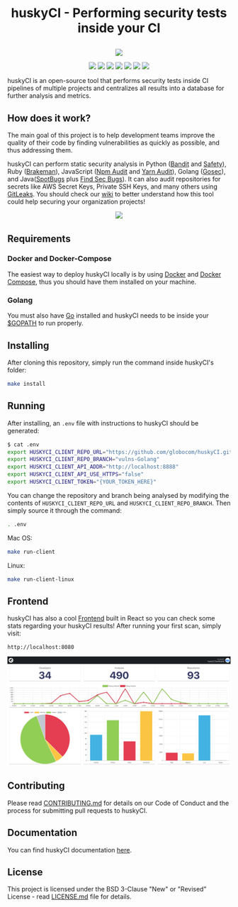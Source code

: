 <h1 align="center">
  <p align="center">huskyCI - Performing security tests inside your CI</p>
</h1>

<p align="center">
  <img src="https://raw.githubusercontent.com/wiki/globocom/huskyCI/images/huskyCI-logo.png" align="center" height="" />
  <!-- logo font: Anton -->
</p>

<p align="center">
  <a href="https://github.com/globocom/huskyCI/releases"><img src="https://img.shields.io/github/v/release/globocom/huskyCI"/></a>
  <a href="https://coveralls.io/github/globocom/huskyCI?branch=master"><img src="https://coveralls.io/repos/github/globocom/huskyCI/badge.svg?branch=master"/></a>
  <a href="https://circleci.com/gh/globocom/huskyCI/tree/master"><img src="https://img.shields.io/circleci/build/github/globocom/huskyCI/master?token=415bfb6b5aa0dfce8d2129878a66326da9533150"/></a>
  <a href="https://gitter.im/globocom/huskyCI"><img src="https://badges.gitter.im/globocom/huskyCI.svg"/></a>
  <a href="https://github.com/globocom/huskyCI/wiki"><img src="https://img.shields.io/badge/docs-wiki-informational"/></a>
  <a href="https://github.com/rafaveira3/writing-and-presentations/blob/master/DEFCON-27-APP-SEC-VILLAGE-Rafael-Santos-huskyCI-Finding-security-flaws-in-CI-before-deploying-them.pdf"><img src="https://img.shields.io/badge/DEFCON%2027-AppSec%20Village-blueviolet"/></a>
  <a href="https://www.blackhat.com/eu-19/arsenal/schedule/#huskyci-performing-security-tests-inside-your-ci-17792"><img src="https://img.shields.io/badge/Black%20Hat%20Arsenal-Europe%202019-black"/></a>

</p>

huskyCI is an open-source tool that performs security tests inside CI pipelines of multiple projects and centralizes all results into a database for further analysis and metrics.

## How does it work?

The main goal of this project is to help development teams improve the quality of their code by finding vulnerabilities as quickly as possible, and thus addressing them.

huskyCI can perform static security analysis in Python ([Bandit][Bandit] and [Safety][Safety]), Ruby ([Brakeman][Brakeman]), JavaScript ([Npm Audit][NpmAudit] and [Yarn Audit][YarnAudit]), Golang ([Gosec][Gosec]), and Java([SpotBugs][SpotBugs] plus [Find Sec Bugs][FindSec]). It can also audit repositories for secrets like AWS Secret Keys, Private SSH Keys, and many others using [GitLeaks][Gitleaks]. You should check our [wiki](https://github.com/globocom/huskyCI/wiki/How-does-huskyCI-work%3F) to better understand how this tool could help securing your organization projects!

<p align="center">
  <img src="huskyCI.gif" />
</p>

## Requirements

### Docker and Docker-Compose

The easiest way to deploy huskyCI locally is by using [Docker][Docker Install] and [Docker Compose][Docker Compose Install], thus you should have them installed on your machine.

### Golang

You must also have [Go](https://golang.org/doc/install) installed and huskyCI needs to be inside your [$GOPATH](https://github.com/golang/go/wiki/GOPATH) to run properly.

## Installing

After cloning this repository, simply run the command inside huskyCI's folder:

```sh
make install
```

## Running

After installing, an `.env` file with instructions to huskyCI should be generated:

```sh
$ cat .env
export HUSKYCI_CLIENT_REPO_URL="https://github.com/globocom/huskyCI.git"
export HUSKYCI_CLIENT_REPO_BRANCH="vulns-Golang"
export HUSKYCI_CLIENT_API_ADDR="http://localhost:8888"
export HUSKYCI_CLIENT_API_USE_HTTPS="false"
export HUSKYCI_CLIENT_TOKEN="{YOUR_TOKEN_HERE}"
```

You can change the repository and branch being analysed by modifying the contents of `HUSKYCI_CLIENT_REPO_URL` and `HUSKYCI_CLIENT_REPO_BRANCH`. Then simply source it through the command:

```sh
. .env
```

Mac OS:

```sh
make run-client
```

Linux:

```sh
make run-client-linux
```

## Frontend

huskyCI has also a cool [Frontend](https://github.com/globocom/huskyCI-dashboard) built in React so you can check some stats regarding your huskyCI results! After running your first scan, simply visit:

```
http://localhost:8080
```

<p align="center"><img src="https://github.com/globocom/huskyCI-dashboard/raw/master/charts.png"/></p>



## Contributing

Please read [CONTRIBUTING.md](CONTRIBUTING.md) for details on our Code of Conduct and the process for submitting pull requests to huskyCI.

## Documentation

You can find huskyCI documentation [here](https://github.com/globocom/huskyCI/wiki).

## License

This project is licensed under the BSD 3-Clause "New" or "Revised" License - read [LICENSE.md](LICENSE.md) file for details.

[Docker Install]:  https://docs.docker.com/install/
[Docker Compose Install]: https://docs.docker.com/compose/install/
[huskyCI Client]: https://github.com/globocom/huskyCI-client
[Bandit]: https://github.com/PyCQA/bandit
[Safety]: https://github.com/pyupio/safety
[Brakeman]: https://github.com/presidentbeef/brakeman
[Gosec]: https://github.com/securego/gosec
[NpmAudit]: https://docs.npmjs.com/cli/audit
[YarnAudit]: https://yarnpkg.com/lang/en/docs/cli/audit/
[Gitleaks]: https://github.com/zricethezav/gitleaks
[SpotBugs]: https://spotbugs.github.io
[FindSec]: https://find-sec-bugs.github.io
